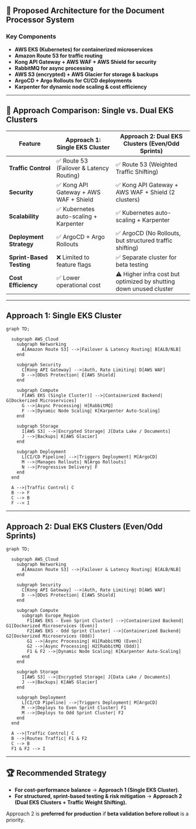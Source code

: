 ## **🚀 Proposed Architecture for the Document Processor System**
### **Key Components**
- **AWS EKS (Kubernetes) for containerized microservices**
- **Amazon Route 53 for traffic routing**
- **Kong API Gateway + AWS WAF + AWS Shield for security**
- **RabbitMQ for async processing**
- **AWS S3 (encrypted) + AWS Glacier for storage & backups**
- **ArgoCD + Argo Rollouts for CI/CD deployments**
- **Karpenter for dynamic node scaling & cost efficiency**

---

## **🔄 Approach Comparison: Single vs. Dual EKS Clusters**
| **Feature**                     | **Approach 1: Single EKS Cluster**  | **Approach 2: Dual EKS Clusters (Even/Odd Sprints)** |
|----------------------------------|-------------------------------------|-----------------------------------------------------|
| **Traffic Control**              | ✅ Route 53 (Failover & Latency Routing) | ✅ Route 53 (Weighted Traffic Shifting) |
| **Security**                     | ✅ Kong API Gateway + AWS WAF + Shield | ✅ Kong API Gateway + AWS WAF + Shield (2 clusters) |
| **Scalability**                   | ✅ Kubernetes auto-scaling + Karpenter | ✅ Kubernetes auto-scaling + Karpenter |
| **Deployment Strategy**          | ✅ ArgoCD + Argo Rollouts | ✅ ArgoCD (No Rollouts, but structured traffic shifting) |
| **Sprint-Based Testing**         | ❌ Limited to feature flags | ✅ Separate cluster for beta testing |
| **Cost Efficiency**              | ✅ Lower operational cost | ⚠️ Higher infra cost but optimized by shutting down unused cluster |

---

## **Approach 1: Single EKS Cluster**
```mermaid
graph TD;
  
  subgraph AWS_Cloud
    subgraph Networking
      A[Amazon Route 53] -->|Failover & Latency Routing| B[ALB/NLB]
    end
    
    subgraph Security
      C[Kong API Gateway] -->|Auth, Rate Limiting| D[AWS WAF]
      D -->|DDoS Protection| E[AWS Shield]
    end

    subgraph Compute
      F[AWS EKS (Single Cluster)] -->|Containerized Backend| G[Dockerized Microservices]
      G -->|Async Processing| H[RabbitMQ]
      F -->|Dynamic Node Scaling| K[Karpenter Auto-Scaling]
    end

    subgraph Storage
      I[AWS S3] -->|Encrypted Storage| J[Data Lake / Documents]
      J -->|Backups| K[AWS Glacier]
    end

    subgraph Deployment
      L[CI/CD Pipeline] -->|Triggers Deployment| M[ArgoCD]
      M -->|Manages Rollouts| N[Argo Rollouts]
      N -->|Progressive Delivery| F
    end
  end
  
  A -->|Traffic Control| C
  B --> F
  C --> B
  F --> I

```

---

## **Approach 2: Dual EKS Clusters (Even/Odd Sprints)**
```mermaid
graph TD;
  
  subgraph AWS_Cloud
    subgraph Networking
      A[Amazon Route 53] -->|Failover & Latency Routing| B[ALB/NLB]
    end
    
    subgraph Security
      C[Kong API Gateway] -->|Auth, Rate Limiting| D[AWS WAF]
      D -->|DDoS Protection| E[AWS Shield]
    end

    subgraph Compute
      subgraph Europe_Region
        F1[AWS EKS - Even Sprint Cluster] -->|Containerized Backend| G1[Dockerized Microservices (Even)]
        F2[AWS EKS - Odd Sprint Cluster] -->|Containerized Backend| G2[Dockerized Microservices (Odd)]
        G1 -->|Async Processing| H1[RabbitMQ (Even)]
        G2 -->|Async Processing| H2[RabbitMQ (Odd)]
        F1 & F2 -->|Dynamic Node Scaling| K[Karpenter Auto-Scaling]
      end
    end

    subgraph Storage
      I[AWS S3] -->|Encrypted Storage| J[Data Lake / Documents]
      J -->|Backups| K[AWS Glacier]
    end

    subgraph Deployment
      L[CI/CD Pipeline] -->|Triggers Deployment| M[ArgoCD]
      M -->|Deploys to Even Sprint Cluster| F1
      M -->|Deploys to Odd Sprint Cluster| F2
    end
  end
  
  A -->|Traffic Control| C
  B -->|Routes Traffic| F1 & F2
  C --> B
  F1 & F2 --> I

```

---

## **🏆 Recommended Strategy**
- **For cost-performance balance** → **Approach 1 (Single EKS Cluster)**.
- **For structured, sprint-based testing & risk mitigation** → **Approach 2 (Dual EKS Clusters + Traffic Weight Shifting).**

Approach 2 is **preferred for production** if **beta validation before rollout** is a priority.